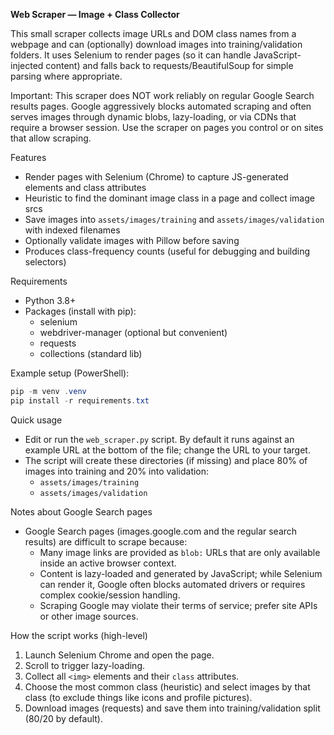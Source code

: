 **Web Scraper — Image + Class Collector**

This small scraper collects image URLs and DOM class names from a webpage and can (optionally) download images into training/validation folders. It uses Selenium to render pages (so it can handle JavaScript-injected content) and falls back to requests/BeautifulSoup for simple parsing where appropriate.

Important: This scraper does NOT work reliably on regular Google Search results pages. Google aggressively blocks automated scraping and often serves images through dynamic blobs, lazy-loading, or via CDNs that require a browser session. Use the scraper on pages you control or on sites that allow scraping.

Features
- Render pages with Selenium (Chrome) to capture JS-generated <img> elements and class attributes
- Heuristic to find the dominant image class in a page and collect image srcs
- Save images into `assets/images/training` and `assets/images/validation` with indexed filenames
- Optionally validate images with Pillow before saving
- Produces class-frequency counts (useful for debugging and building selectors)

Requirements
- Python 3.8+
- Packages (install with pip):
  - selenium
  - webdriver-manager (optional but convenient)
  - requests
  - collections (standard lib)

Example setup (PowerShell):

```powershell
pip -m venv .venv
pip install -r requirements.txt
```

Quick usage
- Edit or run the `web_scraper.py` script. By default it runs against an example URL at the bottom of the file; change the URL to your target.
- The script will create these directories (if missing) and place 80% of images into training and 20% into validation:
  - `assets/images/training`
  - `assets/images/validation`

Notes about Google Search pages
- Google Search pages (images.google.com and the regular search results) are difficult to scrape because:
  - Many image links are provided as `blob:` URLs that are only available inside an active browser context.
  - Content is lazy-loaded and generated by JavaScript; while Selenium can render it, Google often blocks automated drivers or requires complex cookie/session handling.
  - Scraping Google may violate their terms of service; prefer site APIs or other image sources.

How the script works (high-level)
1. Launch Selenium Chrome and open the page.
2. Scroll to trigger lazy-loading.
3. Collect all `<img>` elements and their `class` attributes.
4. Choose the most common class (heuristic) and select images by that class (to exclude things like icons and profile pictures).
5. Download images (requests) and save them into training/validation split (80/20 by default).

